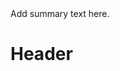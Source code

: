 <!-- TITLE: Corona -->
<!-- SUBTITLE: A quick summary of Corona --> Add summary text here.

# Header